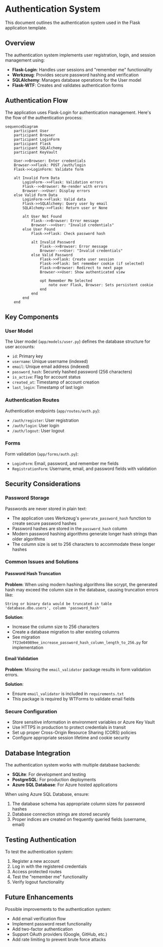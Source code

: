 # Authentication System

This document outlines the authentication system used in the Flask application template.

## Overview

The authentication system implements user registration, login, and session management using:

- **Flask-Login**: Handles user sessions and "remember me" functionality
- **Werkzeug**: Provides secure password hashing and verification
- **SQLAlchemy**: Manages database operations for the User model
- **Flask-WTF**: Creates and validates authentication forms

## Authentication Flow

The application uses Flask-Login for authentication management. Here's the flow of the authentication process:

```mermaid
sequenceDiagram
    participant User
    participant Browser
    participant LoginForm
    participant Flask
    participant SQLAlchemy
    participant KeyVault
    
    User->>Browser: Enter credentials
    Browser->>Flask: POST /auth/login
    Flask->>LoginForm: Validate form
    
    alt Invalid Form Data
        LoginForm-->>Flask: Validation errors
        Flask-->>Browser: Re-render with errors
        Browser-->>User: Display errors
    else Valid Form Data
        LoginForm->>Flask: Valid data
        Flask->>SQLAlchemy: Query user by email
        SQLAlchemy->>Flask: Return user or None
        
        alt User Not Found
            Flask-->>Browser: Error message
            Browser-->>User: "Invalid credentials"
        else User Found
            Flask->>Flask: Check password hash
            
            alt Invalid Password
                Flask-->>Browser: Error message
                Browser-->>User: "Invalid credentials"
            else Valid Password
                Flask->>Flask: Create user session
                Flask->>Flask: Set remember cookie (if selected)
                Flask->>Browser: Redirect to next page
                Browser->>User: Show authenticated view
                
                opt Remember Me Selected
                    note over Flask, Browser: Sets persistent cookie
                end
            end
        end
    end
```

## Key Components

### User Model

The User model (`app/models/user.py`) defines the database structure for user accounts:

- `id`: Primary key
- `username`: Unique username (indexed)
- `email`: Unique email address (indexed)
- `password_hash`: Securely hashed password (256 characters)
- `is_active`: Flag for account status
- `created_at`: Timestamp of account creation
- `last_login`: Timestamp of last login

### Authentication Routes

Authentication endpoints (`app/routes/auth.py`):

- `/auth/register`: User registration
- `/auth/login`: User login
- `/auth/logout`: User logout

### Forms

Form validation (`app/forms/auth.py`):

- `LoginForm`: Email, password, and remember me fields
- `RegistrationForm`: Username, email, and password fields with validation

## Security Considerations

### Password Storage

Passwords are never stored in plain text:

- The application uses Werkzeug's `generate_password_hash` function to create secure password hashes
- Password hashes are stored in the `password_hash` column
- Modern password hashing algorithms generate longer hash strings than older algorithms
- The column size is set to 256 characters to accommodate these longer hashes

### Common Issues and Solutions

#### Password Hash Truncation

**Problem**: When using modern hashing algorithms like scrypt, the generated hash may exceed the column size in the database, causing truncation errors like:

```
String or binary data would be truncated in table 'database.dbo.users', column 'password_hash'
```

**Solution**:
- Increase the column size to 256 characters
- Create a database migration to alter existing columns
- See migration `7f23e04989ee_increase_password_hash_column_length_to_256.py` for implementation

#### Email Validation

**Problem**: Missing the `email_validator` package results in form validation errors.

**Solution**:
- Ensure `email_validator` is included in `requirements.txt`
- This package is required by WTForms to validate email fields

### Secure Configuration

- Store sensitive information in environment variables or Azure Key Vault
- Use HTTPS in production to protect credentials in transit
- Set up proper Cross-Origin Resource Sharing (CORS) policies
- Configure appropriate session lifetime and cookie security

## Database Integration

The authentication system works with multiple database backends:

- **SQLite**: For development and testing
- **PostgreSQL**: For production deployments
- **Azure SQL Database**: For Azure hosted applications

When using Azure SQL Database, ensure:
1. The database schema has appropriate column sizes for password hashes
2. Database connection strings are stored securely
3. Proper indices are created on frequently queried fields (username, email)

## Testing Authentication

To test the authentication system:

1. Register a new account
2. Log in with the registered credentials
3. Access protected routes
4. Test the "remember me" functionality
5. Verify logout functionality

## Future Enhancements

Possible improvements to the authentication system:

- Add email verification flow
- Implement password reset functionality
- Add two-factor authentication
- Support OAuth providers (Google, GitHub, etc.)
- Add rate limiting to prevent brute force attacks